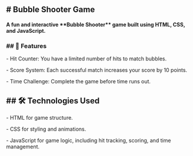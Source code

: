 <h2># Bubble Shooter Game</h2>

<h4>A fun and interactive **Bubble Shooter** game built using HTML, CSS, and JavaScript.</h4>

<h3>## 🚀 Features</h3>
<p>- Hit Counter: You have a limited number of hits to match bubbles. </p>
<p>- Score System: Each successful match increases your score by 10 points.</p>
<p>- Time Challenge: Complete the game before time runs out.</p>

<h2>## 🛠️ Technologies Used</h2>
<p>- HTML for game structure. </p>
<p>- CSS for styling and animations. </p>
<p>- JavaScript for game logic, including hit tracking, scoring, and time management. </p>
